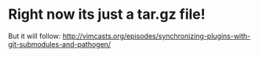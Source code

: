 Right now its just a tar.gz file!
=============


But it will follow: 
    http://vimcasts.org/episodes/synchronizing-plugins-with-git-submodules-and-pathogen/

